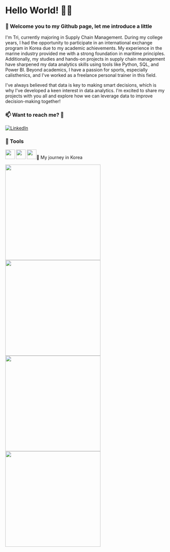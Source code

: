 # Hello World! 🏋️‍♂️

### 👋 Welcome you to my Github page, let me introduce a little 
I'm Tri, currently majoring in Supply Chain Management. During my college years, I had the opportunity to participate in an international exchange program in Korea due to my academic achievements. My experience in the marine industry provided me with a strong foundation in maritime principles. Additionally, my studies and hands-on projects in supply chain management have sharpened my data analytics skills using tools like Python, SQL, and Power BI. Beyond academics, I have a passion for sports, especially calisthenics, and I've worked as a freelance personal trainer in this field.

I've always believed that data is key to making smart decisions, which is why I've developed a keen interest in data analytics. I'm excited to share my projects with you all and explore how we can leverage data to improve decision-making together!


### 📫 Want to reach me? 🤙

[![LinkedIn](https://img.shields.io/badge/LinkedIn-blue.svg?style=for-the-badge&logo=linkedin)](https://www.linkedin.com/in/chilamviec/)

### 🧰 Tools 

<p float="left">
  <img src="https://github.com/user-attachments/assets/fb8a36c4-42db-402e-9336-d74b2a35722b" width="30" />
  <img src="https://github.com/user-attachments/assets/a39d794b-1c97-40ae-8dbc-be74a5ee30fb" width="30" />
  <img src="https://github.com/user-attachments/assets/63ec3869-c0ce-4f27-937d-b189b2056c0a" width="30 />
</p>
<br>

### 🚢 My journey in Korea 

<p float="left">
  <img src="https://github.com/user-attachments/assets/695dcfcc-58f6-433b-8738-cf9d8e6e38a6" width="300" />
  <img src="https://github.com/user-attachments/assets/46cdd686-dde9-462e-b296-1e1f79fe2721" width="300" />
  <br>
  <img src="https://github.com/user-attachments/assets/6ad420ac-ed70-4e36-86c8-acc5b2de3ff7" width="300" /> 
  <img src="https://github.com/user-attachments/assets/e8eacbdd-64f8-4ba6-9323-7ea1abcddede" width="300" />
</p>



